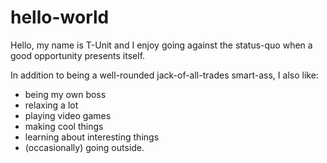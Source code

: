 # hello-world
Hello, my name is T-Unit and I enjoy going against the status-quo when a good opportunity presents itself.
    <div>In addition to being a well-rounded jack-of-all-trades smart-ass, I also like:</div>
    <div>
    <ul>
    <li>being my own boss</li>
    <li>relaxing a lot</li>
    <li>playing video games</li>
    <li>making cool things</li>
    <li>learning about interesting things</li>
    <li>(occasionally) going outside.</li>
    </ul>
    </div>
    <div>
    </div>
